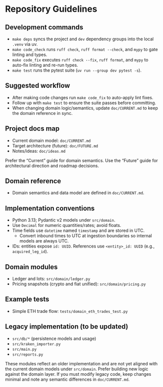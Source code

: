 # Repository Guidelines

## Development commands
- `make deps` syncs the project and `dev` dependency groups into the local `.venv` via uv.
- `make code_check` runs `ruff check`, `ruff format --check`, and `mypy` to gate linting and types.
- `make code_fix` executes `ruff check --fix`, `ruff format`, and `mypy` to auto-fix linting and re-run types.
- `make test` runs the pytest suite (`uv run --group dev pytest -s`).

## Suggested workflow
- After making code changes run `make code_fix` to auto-apply lint fixes.
- Follow up with `make test` to ensure the suite passes before committing.
- When changing domain logic/semantics, update `doc/CURRENT.md` to keep the domain reference in sync.

## Project docs map
- Current domain model: `doc/CURRENT.md`
- Target architecture (future): `doc/FUTURE.md`
- Notes/ideas: `doc/ideas.md`

Prefer the “Current” guide for domain semantics. Use the “Future” guide for architectural direction and roadmap decisions.

## Domain reference
- Domain semantics and data model are defined in `doc/CURRENT.md`.

## Implementation conventions
- Python 3.13; Pydantic v2 models under `src/domain`.
- Use `Decimal` for numeric quantities/rates; avoid floats.
- Time fields use `datetime` named `timestamp` and are stored in UTC.
  - Convert inbound times to UTC at ingestion boundaries so internal models are always UTC.
- IDs: entities expose `id: UUID`. References use `<entity>_id: UUID` (e.g., `acquired_leg_id`).

## Domain modules
- Ledger and lots: `src/domain/ledger.py`
- Pricing snapshots (crypto and fiat unified): `src/domain/pricing.py`

## Example tests
- Simple ETH trade flow: `tests/domain_eth_trades_test.py`

## Legacy implementation (to be updated)
- `src/db/*` (persistence models and usage)
- `src/kraken_importer.py`
- `src/main.py`
- `src/reports.py`

These modules reflect an older implementation and are not yet aligned with the current domain models under `src/domain`. Prefer building new logic against the domain layer. If you must modify legacy code, keep changes minimal and note any semantic differences in `doc/CURRENT.md`.
